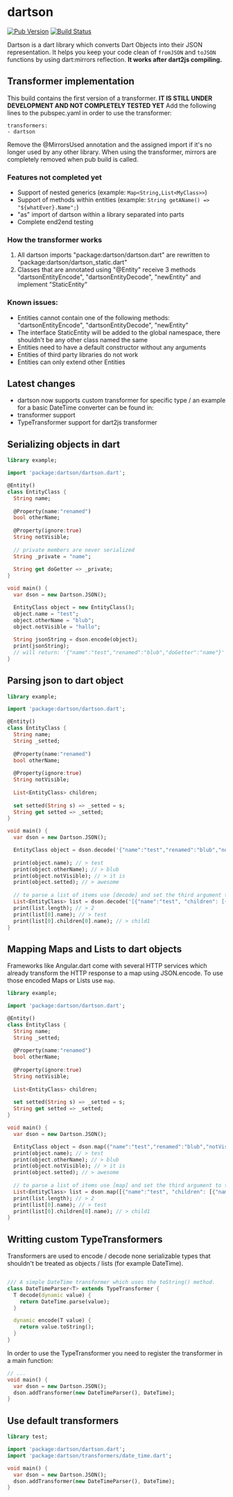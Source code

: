 # dartson
[![Pub Version](https://img.shields.io/pub/v/dartson.svg)](https://pub.dartlang.org/packages/dartson)
[![Build Status](https://drone.io/github.com/eredo/dartson/status.png)](https://drone.io/github.com/eredo/dartson/latest)

Dartson is a dart library which converts Dart Objects into their JSON representation. It helps you keep your code clean of `fromJSON` and `toJSON` functions by using dart:mirrors reflection. **It works after dart2js compiling.**

## Transformer implementation
This build contains the first version of a transformer. **IT IS STILL UNDER DEVELOPMENT AND NOT COMPLETELY TESTED YET**
Add the following lines to the pubspec.yaml in order to use the transformer:

```
transformers:
- dartson
```

Remove the @MirrorsUsed annotation and the assigned import if it's no longer used by any other library.
When using the transformer, mirrors are completely removed when pub build is called.

### Features not completed yet
- Support of nested generics (example: ```Map<String,List<MyClass>>```)
- Support of methods within entities (example: ```String getAName() => "${whatEver}.Name";```)
- "as" import of dartson within a library separated into parts
- Complete end2end testing


### How the transformer works

1. All dartson imports "package:dartson/dartson.dart" are rewritten to "package:dartson/dartson_static.dart"
2. Classes that are annotated using "@Entity" receive 3 methods "dartsonEntityEncode", "dartsonEntityDecode", "newEntity" and implement "StaticEntity"

### Known issues:

- Entities cannot contain one of the following methods: "dartsonEntityEncode", "dartsonEntityDecode", "newEntity"
- The interface StaticEntity will be added to the global namespace, there shouldn't be any other class named the same
- Entities need to have a default constructor without any arguments
- Entities of third party libraries do not work
- Entities can only extend other Entities


## Latest changes
- dartson now supports custom transformer for specific type / an example for a basic DateTime converter can be found in:  
- transformer support
- TypeTransformer support for dart2js transformer

## Serializing objects in dart

```dart
library example;

import 'package:dartson/dartson.dart';

@Entity()
class EntityClass {
  String name;
  
  @Property(name:"renamed")
  bool otherName;
  
  @Property(ignore:true)
  String notVisible;
  
  // private members are never serialized
  String _private = "name";
  
  String get doGetter => _private;
}

void main() {
  var dson = new Dartson.JSON();

  EntityClass object = new EntityClass();
  object.name = "test";
  object.otherName = "blub";
  object.notVisible = "hallo";
  
  String jsonString = dson.encode(object);
  print(jsonString);
  // will return: '{"name":"test","renamed":"blub","doGetter":"name"}'
}
```


## Parsing json to dart object

```dart
library example;

import 'package:dartson/dartson.dart';

@Entity()
class EntityClass {
  String name;
  String _setted;
  
  @Property(name:"renamed")
  bool otherName;
  
  @Property(ignore:true)
  String notVisible;
  
  List<EntityClass> children;
  
  set setted(String s) => _setted = s;
  String get setted => _setted;
}

void main() {
  var dson = new Dartson.JSON();

  EntityClass object = dson.decode('{"name":"test","renamed":"blub","notVisible":"it is", "setted": "awesome"}', new EntityClass());
  
  print(object.name); // > test
  print(object.otherName); // > blub
  print(object.notVisible); // > it is
  print(object.setted); // > awesome
  
  // to parse a list of items use [decode] and set the third argument to true
  List<EntityClass> list = dson.decode('[{"name":"test", "children": [{"name":"child1"},{"name":"child2"}]},{"name":"test2"}]', new EntityClass(), true);
  print(list.length); // > 2
  print(list[0].name); // > test
  print(list[0].children[0].name); // > child1
}
```

## Mapping Maps and Lists to dart objects

Frameworks like Angular.dart come with several HTTP services which already transform the HTTP response to a map using JSON.encode. To use those encoded Maps or Lists use `map`.

```dart
library example;

import 'package:dartson/dartson.dart';

@Entity()
class EntityClass {
  String name;
  String _setted;
  
  @Property(name:"renamed")
  bool otherName;
  
  @Property(ignore:true)
  String notVisible;
  
  List<EntityClass> children;
  
  set setted(String s) => _setted = s;
  String get setted => _setted;
}

void main() {
  var dson = new Dartson.JSON();

  EntityClass object = dson.map({"name":"test","renamed":"blub","notVisible":"it is", "setted": "awesome"}, new EntityClass());
  print(object.name); // > test
  print(object.otherName); // > blub
  print(object.notVisible); // > it is
  print(object.setted); // > awesome
  
  // to parse a list of items use [map] and set the third argument to true
  List<EntityClass> list = dson.map([{"name":"test", "children": [{"name":"child1"},{"name":"child2"}]},{"name":"test2"}], new EntityClass(), true);
  print(list.length); // > 2
  print(list[0].name); // > test
  print(list[0].children[0].name); // > child1
}
```


## Writting custom TypeTransformers

Transformers are used to encode / decode none serializable types that shouldn't be treated  as objects / lists (for example DateTime).

```dart

/// A simple DateTime transformer which uses the toString() method.
class DateTimeParser<T> extends TypeTransformer {
  T decode(dynamic value) {
    return DateTime.parse(value);
  }

  dynamic encode(T value) {
    return value.toString();
  }
}
```

In order to use the TypeTransformer you need to register the transformer in a main function:

```dart
// ...
void main() {
  var dson = new Dartson.JSON();
  dson.addTransformer(new DateTimeParser(), DateTime);
}
```

## Use default transformers

```dart
library test;

import 'package:dartson/dartson.dart';
import 'package:dartson/transformers/date_time.dart';

void main() {
  var dson = new Dartson.JSON();
  dson.addTransformer(new DateTimeParser(), DateTime);
}
```
